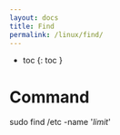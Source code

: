 ```yaml
---
layout: docs
title: Find
permalink: /linux/find/
---
```


* toc
{: toc }

# Command
	
sudo find /etc -name '*limit*'
